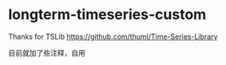 ﻿# longterm-timeseries-custom




Thanks for TSLib https://github.com/thuml/Time-Series-Library



目前就加了些注释，自用
